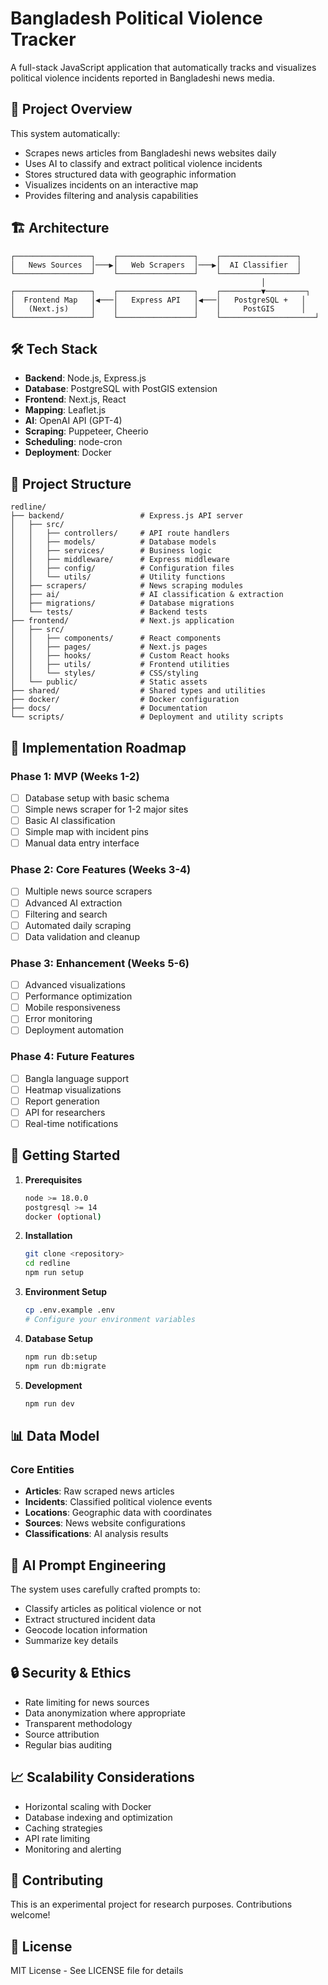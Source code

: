 # Bangladesh Political Violence Tracker

A full-stack JavaScript application that automatically tracks and visualizes political violence incidents reported in Bangladeshi news media.

## 🎯 Project Overview

This system automatically:

-   Scrapes news articles from Bangladeshi news websites daily
-   Uses AI to classify and extract political violence incidents
-   Stores structured data with geographic information
-   Visualizes incidents on an interactive map
-   Provides filtering and analysis capabilities

## 🏗️ Architecture

```
┌─────────────────┐    ┌─────────────────┐    ┌─────────────────┐
│   News Sources  │───▶│   Web Scrapers  │───▶│  AI Classifier  │
└─────────────────┘    └─────────────────┘    └─────────────────┘
                                                        │
┌─────────────────┐    ┌─────────────────┐    ┌─────────▼─────────┐
│  Frontend Map   │◀───│   Express API   │◀───│   PostgreSQL +   │
│   (Next.js)     │    │                 │    │     PostGIS      │
└─────────────────┘    └─────────────────┘    └─────────────────────┘
```

## 🛠️ Tech Stack

-   **Backend**: Node.js, Express.js
-   **Database**: PostgreSQL with PostGIS extension
-   **Frontend**: Next.js, React
-   **Mapping**: Leaflet.js
-   **AI**: OpenAI API (GPT-4)
-   **Scraping**: Puppeteer, Cheerio
-   **Scheduling**: node-cron
-   **Deployment**: Docker

## 📁 Project Structure

```
redline/
├── backend/                 # Express.js API server
│   ├── src/
│   │   ├── controllers/     # API route handlers
│   │   ├── models/          # Database models
│   │   ├── services/        # Business logic
│   │   ├── middleware/      # Express middleware
│   │   ├── config/          # Configuration files
│   │   └── utils/           # Utility functions
│   ├── scrapers/            # News scraping modules
│   ├── ai/                  # AI classification & extraction
│   ├── migrations/          # Database migrations
│   └── tests/               # Backend tests
├── frontend/                # Next.js application
│   ├── src/
│   │   ├── components/      # React components
│   │   ├── pages/           # Next.js pages
│   │   ├── hooks/           # Custom React hooks
│   │   ├── utils/           # Frontend utilities
│   │   └── styles/          # CSS/styling
│   └── public/              # Static assets
├── shared/                  # Shared types and utilities
├── docker/                  # Docker configuration
├── docs/                    # Documentation
└── scripts/                 # Deployment and utility scripts
```

## 🚀 Implementation Roadmap

### Phase 1: MVP (Weeks 1-2)

-   [ ] Database setup with basic schema
-   [ ] Simple news scraper for 1-2 major sites
-   [ ] Basic AI classification
-   [ ] Simple map with incident pins
-   [ ] Manual data entry interface

### Phase 2: Core Features (Weeks 3-4)

-   [ ] Multiple news source scrapers
-   [ ] Advanced AI extraction
-   [ ] Filtering and search
-   [ ] Automated daily scraping
-   [ ] Data validation and cleanup

### Phase 3: Enhancement (Weeks 5-6)

-   [ ] Advanced visualizations
-   [ ] Performance optimization
-   [ ] Mobile responsiveness
-   [ ] Error monitoring
-   [ ] Deployment automation

### Phase 4: Future Features

-   [ ] Bangla language support
-   [ ] Heatmap visualizations
-   [ ] Report generation
-   [ ] API for researchers
-   [ ] Real-time notifications

## 🔧 Getting Started

1. **Prerequisites**

    ```bash
    node >= 18.0.0
    postgresql >= 14
    docker (optional)
    ```

2. **Installation**

    ```bash
    git clone <repository>
    cd redline
    npm run setup
    ```

3. **Environment Setup**

    ```bash
    cp .env.example .env
    # Configure your environment variables
    ```

4. **Database Setup**

    ```bash
    npm run db:setup
    npm run db:migrate
    ```

5. **Development**
    ```bash
    npm run dev
    ```

## 📊 Data Model

### Core Entities

-   **Articles**: Raw scraped news articles
-   **Incidents**: Classified political violence events
-   **Locations**: Geographic data with coordinates
-   **Sources**: News website configurations
-   **Classifications**: AI analysis results

## 🤖 AI Prompt Engineering

The system uses carefully crafted prompts to:

-   Classify articles as political violence or not
-   Extract structured incident data
-   Geocode location information
-   Summarize key details

## 🔒 Security & Ethics

-   Rate limiting for news sources
-   Data anonymization where appropriate
-   Transparent methodology
-   Source attribution
-   Regular bias auditing

## 📈 Scalability Considerations

-   Horizontal scaling with Docker
-   Database indexing and optimization
-   Caching strategies
-   API rate limiting
-   Monitoring and alerting

## 🤝 Contributing

This is an experimental project for research purposes. Contributions welcome!

## 📄 License

MIT License - See LICENSE file for details
